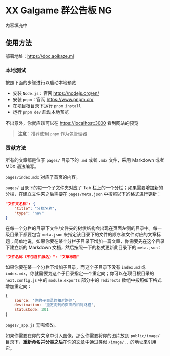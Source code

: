 # XX Galgame 群公告板 NG

内容填充中

## 使用方法

部署地址：<https://doc.aoikaze.ml>

### 本地测试

按照下面的步骤进行以启动本地预览

- 安装 `Node.js`：官网 https://nodejs.org/en/
- 安装 `pnpm`：官网 https://www.pnpm.cn/
- 在项目根目录下运行 `pnpm install`
- 运行 `pnpm dev` 启动本地预览

不出意外，你就应该可以在 <https://localhost:3000> 看到网站的预览

> **注意**：推荐使用 `pnpm` 作为包管理器

### 贡献方法

所有的文章都是位于 `pages/` 目录下的 `.md` 或者 `.mdx` 文件，采用 Markdown 或者 MDX 语法编写。

 `pages/index.mdx` 对应了首页的内容。

 `pages/` 目录下的每一个子文件夹对应了 Tab 栏上的一个分栏；如果需要增加新的分栏，在建立文件夹之后需要在 `pages/meta.json` 中按照以下的格式进行更新：

```json
"文件夹名称": {
    "title": "分栏名称",
    "type": "nav"
}
```

在每一个分栏的目录下文件/文件夹的树状结构会出现在页面左侧的目录中。每一级目录下都要包含 `meta.json` 来指定该目录下的文件的顺序和文件对应的文章标题；简单地说，如果你要在某个分栏子目录下增加一篇文章，你需要先在这个目录下建立新的 Markdown 文档，然后按照一下的格式更新此目录下的 `meta.json`：

```json
"文件名称（不包含扩展名）": "文章标题"
```

如果你要在某一个分栏下增加子目录，而这个子目录下没有 `index.md` 或 `index.mdx`，你就需要为这个子目录指定一个重定向；你可以在项目根目录的 `next.config.js` 中的 `module.exports` 部分中的 `redirects` 数组中按照如下格式增加重定向：

```js
{
    source: '你的子目录的相对路径',
    destination: '重定向到的页面的相对路径',
    statusCode: 301
}
```

`pages/_app.js` 无需修改。

如果你需要在你的文章中引入图像，那么你需要将你的图片放到 `public/image/` 目录下，**重新命名并分类之后**在你的文章中通过类似 `/image/..` 的地址来引用它。

